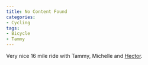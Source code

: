 ```yaml
---
title: No Content Found
categories:
- Cycling
tags:
- Bicycle
- Tammy
---
```


Very nice 16 mile ride with Tammy, Michelle and [Hector](http://www.iwilltri.com/).

